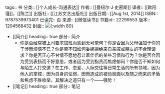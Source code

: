 tags:: 书
分类:: [[个人成长-沟通表达]]
作者:: [[曼纽尔·J·史密斯]]
译者:: [[欧阳瑾]]，[[陈兰]]
出版社:: [[江苏文艺出版社]]
出版日期:: [[Aug 1st, 2014]]
ISBN:: 9787539973401
已读完:: 否
来源:: [[微信读书]]
书籍id:: 22299553
版本:: 1204568432
封面:: ![](https://weread-1258476243.file.myqcloud.com/weread/cover/73/YueWen_22299553/s_YueWen_22299553.jpg){:width 80}

- [[简介]]
  heading:: true
  部分:: 简介
	- 你是否经常被上司要求加班而感到无可奈何？你是否因为父母强加于你的干涉而烦恼不已？你是否不知如何委婉拒绝来自亲戚或朋友的不合理请求？你是否正心不甘情不愿地忍让着伴侣的某些习惯和行为？你是否会因为受到表扬而不好意思，或者因为受到指责而焦虑郁闷？你是否不知如何与陌生人打交道？在工作、恋爱、人际交往等日常生活的所有领域，因为他人的掌控，因为自身的怯弱，因而造成的被动局面以及随之而来的矛盾和焦虑不胜枚举，其解决之道只有一个——强势！
- [[笔记]]
  heading:: true
  部分:: 笔记